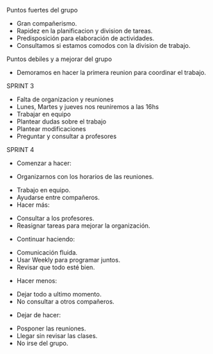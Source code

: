 Puntos fuertes del grupo
* Gran compañerismo.
* Rapidez en la planificacion y division de tareas.
* Predisposición para elaboración de actividades.
* Consultamos si estamos comodos con la division de trabajo.


Puntos debiles y a mejorar del grupo
* Demoramos en hacer la primera reunion para coordinar el trabajo.

SPRINT 3
* Falta de organizacion y reuniones
* Lunes, Martes y jueves nos reuniremos a las 16hs
* Trabajar en equipo
* Plantear dudas sobre el trabajo
* Plantear modificaciones
* Preguntar y consultar a profesores

SPRINT 4
* Comenzar a hacer: 
- Organizarnos con los horarios de las reuniones.
* Trabajo en equipo.
* Ayudarse entre compañeros.
* Hacer más:
- Consultar a los profesores.
- Reasignar tareas para mejorar la organización.
* Continuar haciendo:
- Comunicación fluida.
- Usar Weekly para programar juntos.
- Revisar que todo esté bien.
* Hacer menos:
- Dejar todo a ultimo momento.
- No consultar a otros compañeros.
* Dejar de hacer:
- Posponer las reuniones.
- Llegar sin revisar las clases.
- No irse del grupo.


